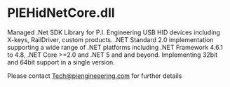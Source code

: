 # PIEHidNetCore.dll
Managed .Net SDK Library for P.I. Engineering USB HID devices including X-keys, RailDriver, custom products. .NET Standard 2.0 implementation supporting a wide range of .NET platforms including .NET Framework 4.6.1 to 4.8, .NET Core >=2.0 and .NET 5 and and beyond. Implementing 32bit and 64bit support in a single version.

Please contact Tech@piengineeering.com for further details
